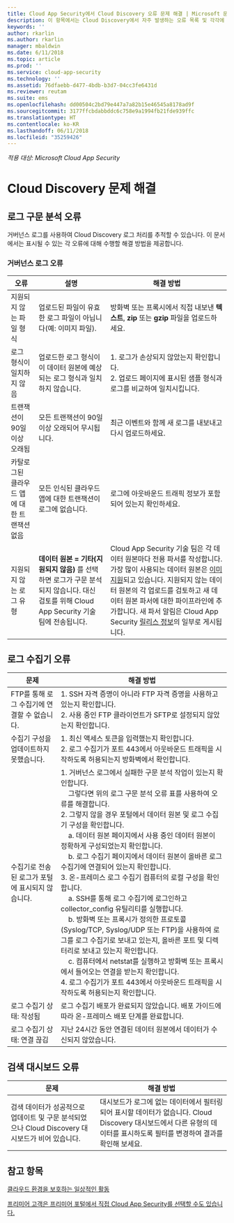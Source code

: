 ```yaml
---
title: Cloud App Security에서 Cloud Discovery 오류 문제 해결 | Microsoft 문서
description: 이 항목에서는 Cloud Discovery에서 자주 발생하는 오류 목록 및 각각에 대한 권장 해결 방법을 제공합니다.
keywords: ''
author: rkarlin
ms.author: rkarlin
manager: mbaldwin
ms.date: 6/11/2018
ms.topic: article
ms.prod: ''
ms.service: cloud-app-security
ms.technology: ''
ms.assetid: 76dfaebb-d477-4bdb-b3d7-04cc3fe6431d
ms.reviewer: reutam
ms.suite: ems
ms.openlocfilehash: dd00504c2bd79e447a7a82b15e46545a8178ad9f
ms.sourcegitcommit: 3177ffcbdabbddc6c758e9a1994fb21fde939ffc
ms.translationtype: HT
ms.contentlocale: ko-KR
ms.lasthandoff: 06/11/2018
ms.locfileid: "35259426"
---
```

*적용 대상: Microsoft Cloud App Security*


# <a name="troubleshooting-cloud-discovery"></a>Cloud Discovery 문제 해결
## <a name="log-parsing-errors"></a>로그 구문 분석 오류

거버넌스 로그를 사용하여 Cloud Discovery 로그 처리를 추적할 수 있습니다. 이 문서에서는 표시될 수 있는 각 오류에 대해 수행할 해결 방법을 제공합니다.

### <a name="governance-log-errors"></a>거버넌스 로그 오류

|오류|설명|해결 방법|
|----|----|----|
|지원되지 않는 파일 형식|업로드된 파일이 유효한 로그 파일이 아닙니다(예: 이미지 파일).|방화벽 또는 프록시에서 직접 내보낸 **텍스트**, **zip** 또는 **gzip** 파일을 업로드하세요.|
|로그 형식이 일치하지 않음|업로드한 로그 형식이 이 데이터 원본에 예상되는 로그 형식과 일치하지 않습니다.|1. 로그가 손상되지 않았는지 확인합니다. <br /> 2. 업로드 페이지에 표시된 샘플 형식과 로그를 비교하여 일치시킵니다.|
|트랜잭션이 90일 이상 오래됨|모든 트랜잭션이 90일 이상 오래되어 무시됩니다.|최근 이벤트와 함께 새 로그를 내보내고 다시 업로드하세요.|
|카탈로그된 클라우드 앱에 대한 트랜잭션 없음|모든 인식된 클라우드 앱에 대한 트랜잭션이 로그에 없습니다.|로그에 아웃바운드 트래픽 정보가 포함되어 있는지 확인하세요.|
|지원되지 않는 로그 유형|**데이터 원본 = 기타(지원되지 않음)** 를 선택하면 로그가 구문 분석되지 않습니다. 대신 검토를 위해 Cloud App Security 기술 팀에 전송됩니다.|Cloud App Security 기술 팀은 각 데이터 원본마다 전용 파서를 작성합니다. 가장 많이 사용되는 데이터 원본은 [이미 지원](set-up-cloud-discovery.md)되고 있습니다. 지원되지 않는 데이터 원본의 각 업로드를 검토하고 새 데이터 원본 파서에 대한 파이프라인에 추가합니다. 새 파서 알림은 Cloud App Security [릴리스 정보](release-notes.md)의 일부로 게시됩니다.|

## <a name="log-collector-errors"></a>로그 수집기 오류

|                         문제                          |                                                                                                                                                                                                                                                                                                                                                                                                                                                                                                                                                                                                     해결 방법                                                                                                                                                                                                                                                                                                                                                                                                                                                                                                                                                                                                     |
|--------------------------------------------------------|--------------------------------------------------------------------------------------------------------------------------------------------------------------------------------------------------------------------------------------------------------------------------------------------------------------------------------------------------------------------------------------------------------------------------------------------------------------------------------------------------------------------------------------------------------------------------------------------------------------------------------------------------------------------------------------------------------------------------------------------------------------------------------------------------------------------------------------------------------------------------------------------------------------------------------------------------------------------------------------------------------------------------------------------------------------------------------------------------------------------------------------------------------------------------------------------------------------------|
|    FTP를 통해 로그 수집기에 연결할 수 없습니다.     |                                                                                                                                                                                                                                                                                                                                                                                                                                                                                                                                    1. SSH 자격 증명이 아니라 FTP 자격 증명을 사용하고 있는지 확인합니다. <br />2. 사용 중인 FTP 클라이언트가 SFTP로 설정되지 않았는지 확인합니다.                                                                                                                                                                                                                                                                                                                                                                                                                                                                                                                                     |
|        수집기 구성을 업데이트하지 못했습니다.         |                                                                                                                                                                                                                                                                                                                                                                                                                                                                                                                          1. 최신 액세스 토큰을 입력했는지 확인합니다. <br />2. 로그 수집기가 포트 443에서 아웃바운드 트래픽을 시작하도록 허용되는지 방화벽에서 확인합니다.                                                                                                                                                                                                                                                                                                                                                                                                                                                                                                                          |
| 수집기로 전송된 로그가 포털에 표시되지 않습니다. | 1.  거버넌스 로그에서 실패한 구문 분석 작업이 있는지 확인합니다.  <br />  &nbsp;&nbsp;&nbsp;&nbsp;그렇다면 위의 로그 구문 분석 오류 표를 사용하여 오류를 해결합니다.<br /> 2. 그렇지 않을 경우 포털에서 데이터 원본 및 로그 수집기 구성을 확인합니다. <br /> &nbsp;&nbsp;&nbsp;&nbsp;a. 데이터 원본 페이지에서 사용 중인 데이터 원본이 정확하게 구성되었는지 확인합니다. <br />&nbsp;&nbsp;&nbsp;&nbsp;b. 로그 수집기 페이지에서 데이터 원본이 올바른 로그 수집기에 연결되어 있는지 확인합니다. <br /> 3. 온-프레미스 로그 수집기 컴퓨터의 로컬 구성을 확인합니다.  <br />&nbsp;&nbsp;&nbsp;&nbsp;a. SSH를 통해 로그 수집기에 로그인하고 collector_config 유틸리티를 실행합니다.<br/>&nbsp;&nbsp;&nbsp;&nbsp;b. 방화벽 또는 프록시가 정의한 프로토콜(Syslog/TCP, Syslog/UDP 또는 FTP)을 사용하여 로그를 로그 수집기로 보내고 있는지, 올바른 포트 및 디렉터리로 보내고 있는지 확인합니다.<br /> &nbsp;&nbsp;&nbsp;&nbsp;c. 컴퓨터에서 netstat를 실행하고 방화벽 또는 프록시에서 들어오는 연결을 받는지 확인합니다. <br /> 4.   로그 수집기가 포트 443에서 아웃바운드 트래픽을 시작하도록 허용되는지 확인합니다. |
|             로그 수집기 상태: 작성됨              |                                                                                                                                                                                                                                                                                                                                                                                                                                                                                                                                            로그 수집기 배포가 완료되지 않았습니다. 배포 가이드에 따라 온-프레미스 배포 단계를 완료합니다.                                                                                                                                                                                                                                                                                                                                                                                                                                                                                                                                             |
|           로그 수집기 상태: 연결 끊김           |                                                                                                                                                                                                                                                                                                                                                                                                                                                                                                                                                                     지난 24시간 동안 연결된 데이터 원본에서 데이터가 수신되지 않았습니다.                                                                                                                                                                                                                                                                                                                                                                                                                                                                                                                                                                     |

## <a name="discovery-dashboard-errors"></a>검색 대시보드 오류

|문제|해결 방법|
|----|----|
|검색 데이터가 성공적으로 업데이트 및 구문 분석되었으나 Cloud Discovery 대시보드가 비어 있습니다.|대시보드가 로그에 없는 데이터에서 필터링되어 표시할 데이터가 없습니다. Cloud Discovery 대시보드에서 다른 유형의 데이터를 표시하도록 필터를 변경하여 결과를 확인해 보세요.|

## <a name="see-also"></a>참고 항목  
[클라우드 환경을 보호하는 일상적인 활동](daily-activities-to-protect-your-cloud-environment.md)   

[프리미어 고객은 프리미어 포털에서 직접 Cloud App Security를 선택할 수도 있습니다.](https://premier.microsoft.com/)  

